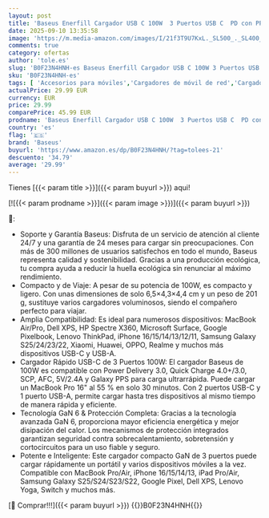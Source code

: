 ```yaml
---
layout: post
title: 'Baseus Enerfill Cargador USB C 100W  3 Puertos USB C  PD con PPS  GAN Cargador Rápido Compatible con MacBook Pro/Air  iPad Pro  iPhone 16/15/14/13/12 Pro MAX  Galaxy S25/24  Pixel 9 8  Steam Deck'
date: 2025-09-10 13:35:58
image: 'https://m.media-amazon.com/images/I/21f3T9U7KxL._SL500_._SL400_.jpg'
comments: true
category: ofertas
author: 'tole.es'
slug: 'B0F23N4HNH-es Baseus Enerfill Cargador USB C 100W 3 Puertos USB C PD con...'
sku: 'B0F23N4HNH-es'
tags: [ 'Accesorios para móviles','Cargadores de móvil de red','Cargadores para móviles','Comunicación móvil y accesorios','Electrónica','baseus','ipad','iphone','🇪🇸', ]
actualPrice: 29.99 EUR
currency: EUR
price: 29.99
comparePrice: 45.99 EUR
prodname: 'Baseus Enerfill Cargador USB C 100W  3 Puertos USB C  PD con PPS  GAN Cargador Rápido Compatible con MacBook Pro/Air  iPad Pro  iPhone 16/15/14/13/12 Pro MAX  Galaxy S25/24  Pixel 9 8  Steam Deck'
country: 'es'
flag: '🇪🇸'
brand: 'Baseus'
buyurl: 'https://www.amazon.es/dp/B0F23N4HNH/?tag=tolees-21'
descuento: '34.79'
average: '29.99'
---
```


Tienes [{{< param title >}}]({{< param buyurl >}}) aqui!

[![{{< param prodname >}}]({{< param image >}})]({{< param buyurl >}})

🔎:

- Soporte y Garantía Baseus: Disfruta de un servicio de atención al cliente 24/7 y una garantía de 24 meses para cargar sin preocupaciones. Con más de 300 millones de usuarios satisfechos en todo el mundo, Baseus representa calidad y sostenibilidad. Gracias a una producción ecológica, tu compra ayuda a reducir la huella ecológica sin renunciar al máximo rendimiento.
- Compacto y de Viaje: A pesar de su potencia de 100W, es compacto y ligero. Con unas dimensiones de solo 6,5×4,3×4,4 cm y un peso de 201 g, sustituye varios cargadores voluminosos, siendo el compañero perfecto para viajar.
- Amplia Compatibilidad: Es ideal para numerosos dispositivos: MacBook Air/Pro, Dell XPS, HP Spectre X360, Microsoft Surface, Google Pixelbook, Lenovo ThinkPad, iPhone 16/15/14/13/12/11, Samsung Galaxy S25/24/23/22, Xiaomi, Huawei, OPPO, Realme y muchos más dispositivos USB-C y USB-A.
- Cargador Rápido USB-C de 3 Puertos 100W: El cargador Baseus de 100W es compatible con Power Delivery 3.0, Quick Charge 4.0+/3.0, SCP, AFC, 5V/2.4A y Galaxy PPS para carga ultrarrápida. Puede cargar un MacBook Pro 16" al 55 % en solo 30 minutos. Con 2 puertos USB-C y 1 puerto USB-A, permite cargar hasta tres dispositivos al mismo tiempo de manera rápida y eficiente.
- Tecnología GaN 6 & Protección Completa: Gracias a la tecnología avanzada GaN 6, proporciona mayor eficiencia energética y mejor disipación del calor. Los mecanismos de protección integrados garantizan seguridad contra sobrecalentamiento, sobretensión y cortocircuitos para un uso fiable y seguro.
- Potente e Inteligente: Este cargador compacto GaN de 3 puertos puede cargar rápidamente un portátil y varios dispositivos móviles a la vez. Compatible con MacBook Pro/Air, iPhone 16/15/14/13, iPad Pro/Air, Samsung Galaxy S25/S24/S23/S22, Google Pixel, Dell XPS, Lenovo Yoga, Switch y muchos más.

[🛒 Comprar!!!]({{< param buyurl >}})
{{<world>}}B0F23N4HNH{{</world>}}
